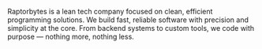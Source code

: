 Raptorbytes is a lean tech company focused on clean, efficient programming solutions. We build fast, reliable software with precision and simplicity at the core. From backend systems to custom tools, we code with purpose — nothing more, nothing less.

